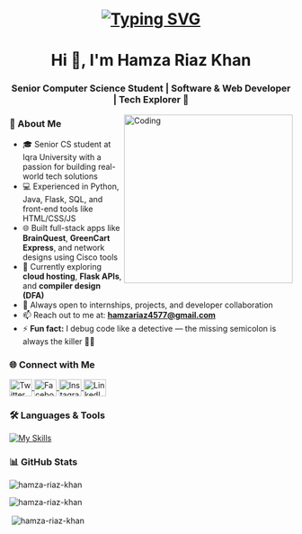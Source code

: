 <h1 align="center">
  <a href="https://git.io/typing-svg">
    <img src="https://readme-typing-svg.demolab.com?font=Inter&weight=500&duration=2000&pause=100&color=00FFAB&center=true&vCenter=true&multiline=true&width=250&height=85&lines=I+Write+Code+%F0%9F%91%A8%E2%80%8D%F0%9F%92%BB;Break+Bugs+%F0%9F%A7%B9;+And+Build+Cool+Stuff+%F0%9F%A7%A0" alt="Typing SVG" />
  </a>
</h1>
<h1 align="center">Hi 👋, I'm Hamza Riaz Khan</h1>
<h3 align="center">Senior Computer Science Student | Software & Web Developer | Tech Explorer 🚀</h3>

<img align="right" alt="Coding" width="300" src="https://media3.giphy.com/media/v1.Y2lkPTc5MGI3NjExcGRoa2E5NG14N3JuaWkwOGg0a3RiemFuNGUxbXQzZzlsdGxyamZsZCZlcD12MV9pbnRlcm5hbF9naWZfYnlfaWQmY3Q9Zw/78XCFBGOlS6keY1Bil/giphy.gif">

### 🚀 About Me

- 🎓 Senior CS student at Iqra University with a passion for building real-world tech solutions  
- 💻 Experienced in Python, Java, Flask, SQL, and front-end tools like HTML/CSS/JS  
- 🌐 Built full-stack apps like **BrainQuest**, **GreenCart Express**, and network designs using Cisco tools  
- 🌱 Currently exploring **cloud hosting**, **Flask APIs**, and **compiler design (DFA)**  
- 🤝 Always open to internships, projects, and developer collaboration  
- 📫 Reach out to me at: **hamzariaz4577@gmail.com**  
- ⚡ **Fun fact:** I debug code like a detective — the missing semicolon is always the killer 🕵️‍♂️

### 🌐 Connect with Me

<p align="left">
  <a href="https://twitter.com/your_twitter_here" target="_blank">
    <img align="center" src="https://raw.githubusercontent.com/rahuldkjain/github-profile-readme-generator/master/src/images/icons/Social/twitter.svg" height="30" width="40" alt="Twitter"/>
  </a>
  <a href="https://facebook.com/your_facebook_here" target="_blank">
    <img align="center" src="https://raw.githubusercontent.com/rahuldkjain/github-profile-readme-generator/master/src/images/icons/Social/facebook.svg" height="30" width="40" alt="Facebook"/>
  </a>
  <a href="https://instagram.com/your_instagram_here" target="_blank">
    <img align="center" src="https://raw.githubusercontent.com/rahuldkjain/github-profile-readme-generator/master/src/images/icons/Social/instagram.svg" height="30" width="40" alt="Instagram"/>
  </a>
  <a href="https://linkedin.com/in/hamza-builds" target="_blank">
    <img align="center" src="https://raw.githubusercontent.com/rahuldkjain/github-profile-readme-generator/master/src/images/icons/Social/linked-in-alt.svg" height="30" width="40" alt="LinkedIn"/>
  </a>
</p>

### 🛠️ Languages & Tools

[![My Skills](https://skillicons.dev/icons?i=html,css,java,js,py,c,cs,cpp,aws,linux,matlab,mysql,sqlite,blender,androidstudio,swift,bootstrap,flask,tailwind,figma,github,jquery,vscode,eclipse,ps,pr)](https://skillicons.dev)

### 📊 GitHub Stats

<p><img align="center" src="https://github-readme-stats.vercel.app/api/top-langs?username=hamza-riaz-khan&show_icons=true&locale=en&layout=compact" alt="hamza-riaz-khan" /></p>

<p><img align="center" src="https://github-readme-streak-stats.herokuapp.com/?user=hamza-riaz-khan&" alt="hamza-riaz-khan" /></p>

<p>&nbsp;<img align="center" src="https://github-readme-stats.vercel.app/api?username=hamza-riaz-khan&show_icons=true&locale=en" alt="hamza-riaz-khan" /></p>
